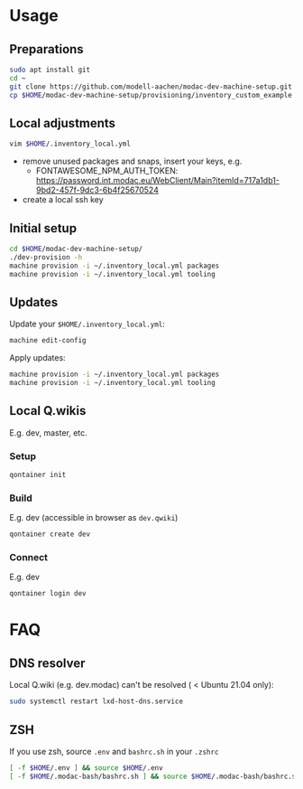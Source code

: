 # Usage

## Preparations
```BASH
sudo apt install git
cd ~
git clone https://github.com/modell-aachen/modac-dev-machine-setup.git
cp $HOME/modac-dev-machine-setup/provisioning/inventory_custom_example.yml $HOME/.inventory_local.yml
```
## Local adjustments
```BASH
vim $HOME/.inventory_local.yml
```
- remove unused packages and snaps, insert your keys, e.g.
  * FONTAWESOME_NPM_AUTH_TOKEN: https://password.int.modac.eu/WebClient/Main?itemId=717a1db1-9bd2-457f-9dc3-6b4f25670524
- create a local ssh key

## Initial setup
```BASH
cd $HOME/modac-dev-machine-setup/
./dev-provision -h
machine provision -i ~/.inventory_local.yml packages
machine provision -i ~/.inventory_local.yml tooling
```

## Updates
Update your `$HOME/.inventory_local.yml`:
```BASH
machine edit-config
```

Apply updates:
```BASH
machine provision -i ~/.inventory_local.yml packages
machine provision -i ~/.inventory_local.yml tooling
```

## Local Q.wikis
E.g. dev, master, etc.
### Setup
```BASH
qontainer init
```

### Build
E.g. dev (accessible in browser as `dev.qwiki`)
```BASH
qontainer create dev
```

### Connect
E.g. dev
```BASH
qontainer login dev
```

# FAQ
## DNS resolver
Local Q.wiki (e.g. dev.modac) can't be resolved  ( < Ubuntu 21.04 only):

```BASH
sudo systemctl restart lxd-host-dns.service
```
## ZSH
If you use zsh, source `.env` and `bashrc.sh` in your `.zshrc`
```BASH
[ -f $HOME/.env ] && source $HOME/.env
[ -f $HOME/.modac-bash/bashrc.sh ] && source $HOME/.modac-bash/bashrc.sh
```
